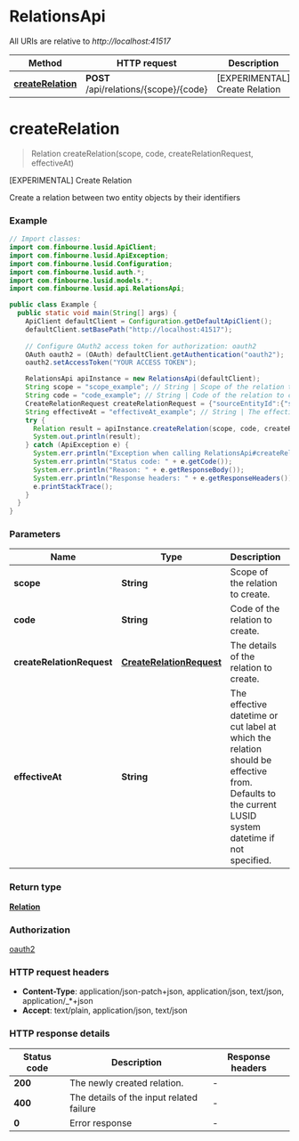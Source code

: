 # RelationsApi

All URIs are relative to *http://localhost:41517*

Method | HTTP request | Description
------------- | ------------- | -------------
[**createRelation**](RelationsApi.md#createRelation) | **POST** /api/relations/{scope}/{code} | [EXPERIMENTAL] Create Relation


<a name="createRelation"></a>
# **createRelation**
> Relation createRelation(scope, code, createRelationRequest, effectiveAt)

[EXPERIMENTAL] Create Relation

Create a relation between two entity objects by their identifiers

### Example
```java
// Import classes:
import com.finbourne.lusid.ApiClient;
import com.finbourne.lusid.ApiException;
import com.finbourne.lusid.Configuration;
import com.finbourne.lusid.auth.*;
import com.finbourne.lusid.models.*;
import com.finbourne.lusid.api.RelationsApi;

public class Example {
  public static void main(String[] args) {
    ApiClient defaultClient = Configuration.getDefaultApiClient();
    defaultClient.setBasePath("http://localhost:41517");
    
    // Configure OAuth2 access token for authorization: oauth2
    OAuth oauth2 = (OAuth) defaultClient.getAuthentication("oauth2");
    oauth2.setAccessToken("YOUR ACCESS TOKEN");

    RelationsApi apiInstance = new RelationsApi(defaultClient);
    String scope = "scope_example"; // String | Scope of the relation to create.
    String code = "code_example"; // String | Code of the relation to create.
    CreateRelationRequest createRelationRequest = {"sourceEntityId":{"scope":"UkPortfolio","code":"PortfolioId-148176"},"targetEntityId":{"idTypeScope":"HrSystem1","idTypeCode":"InternalId","code":"XY10001111"}}; // CreateRelationRequest | The details of the relation to create.
    String effectiveAt = "effectiveAt_example"; // String | The effective datetime or cut label at which the relation should be effective from. Defaults to the current LUSID system datetime if not specified.
    try {
      Relation result = apiInstance.createRelation(scope, code, createRelationRequest, effectiveAt);
      System.out.println(result);
    } catch (ApiException e) {
      System.err.println("Exception when calling RelationsApi#createRelation");
      System.err.println("Status code: " + e.getCode());
      System.err.println("Reason: " + e.getResponseBody());
      System.err.println("Response headers: " + e.getResponseHeaders());
      e.printStackTrace();
    }
  }
}
```

### Parameters

Name | Type | Description  | Notes
------------- | ------------- | ------------- | -------------
 **scope** | **String**| Scope of the relation to create. |
 **code** | **String**| Code of the relation to create. |
 **createRelationRequest** | [**CreateRelationRequest**](CreateRelationRequest.md)| The details of the relation to create. |
 **effectiveAt** | **String**| The effective datetime or cut label at which the relation should be effective from. Defaults to the current LUSID system datetime if not specified. | [optional]

### Return type

[**Relation**](Relation.md)

### Authorization

[oauth2](../README.md#oauth2)

### HTTP request headers

 - **Content-Type**: application/json-patch+json, application/json, text/json, application/_*+json
 - **Accept**: text/plain, application/json, text/json

### HTTP response details
| Status code | Description | Response headers |
|-------------|-------------|------------------|
**200** | The newly created relation. |  -  |
**400** | The details of the input related failure |  -  |
**0** | Error response |  -  |

